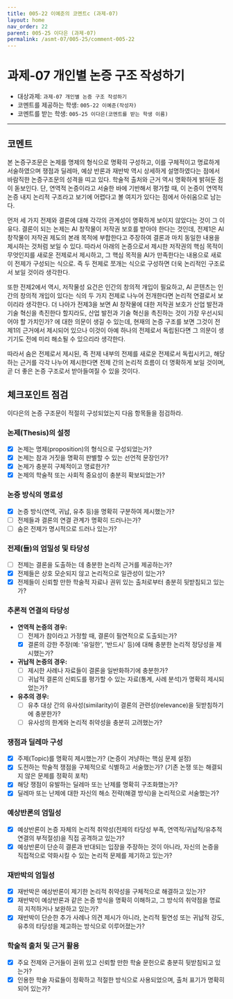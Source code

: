 ```yaml
---
title: 005-22 이예준의 코멘트c (과제-07) 
layout: home
nav_order: 22
parent: 005-25 이다은 (과제-07)
permalink: /asmt-07/005-25/comment-005-22
---
```


# 과제-07 개인별 논증 구조 작성하기

- 대상과제: `과제-07 개인별 논증 구조 작성하기`
- 코멘트를 제공하는 학생: `005-22 이예준(작성자)` 
- 코멘트를 받는 학생: `005-25 이다은(코멘트를 받는 학생 이름)` 

---

## 코멘트

본 논증구조문은 논제를 명제의 형식으로 명확히 구성하고, 이를 구체적이고 명료하게 서술하였으며 쟁점과 딜레마, 예상 반론과 재반박 역시 상세하게 설명하였다는 점에서 바람직한 논증구조문의 성격을 띠고 있다. 학술적 출처와 근거 역시 명확하게 밝혀둔 점이 돋보인다. 단, 연역적 논증이라고 서술한 바에 기반해서 평가할 때, 이 논증이 연역적 논증 내지 논리적 구조라고 보기에 어렵다고 볼 여지가 있다는 점에서 아쉬움으로 남는다.

먼저 세 가지 전제와 결론에 대해 각각의 관계성이 명확하게 보이지 않았다는 것이 그 이유다. 결론이 되는 논제는 AI 창작물이 저작권 보호를 받아야 한다는 것인데, 전제1은 AI 창작물이 저작권 제도의 본래 목적에 부합한다고 주장하여 결론과 마치 동일한 내용을 제시하는 것처럼 보일 수 있다. 따라서 아래의 논증으로서 제시한 저작권의 핵심 목적이 무엇인지를 새로운 전제로서 제시하고, 그 핵심 목적을 AI가 만족한다는 내용으로 새로이 전제가 구성되는 식으로. 즉 두 전제로 쪼개는 식으로 구성하면 더욱 논리적인 구조로서 보일 것이라 생각한다. 

또한 전제2에서 역시, 저작물성 요건은 인간의 창의적 개입이 필요하고, AI 콘텐츠는 인간의 창의적 개입이 있다는 식의 두 가지 전제로 나누어 전개한다면 논리적 연결로서 보이리라 생각한다. 더 나아가 전제3을 보면 AI 창작물에 대한 저작권 보호가 산업 발전과 기술 혁신을 촉진한다 할지라도, 산업 발전과 기술 혁신을 촉진하는 것이 가장 우선시되어야 할 가치인가? 에 대한 의문이 생길 수 있는데, 현재의 논증 구조를 보면 그것이 전제1의 근거에서 제시되어 있으나 이것이 아예 하나의 전제로서 독립된다면 그 의문이 생기기도 전에 미리 해소될 수 있으리라 생각한다.

따라서 숨은 전제로서 제시된, 즉 전제 내부의 전제를 새로운 전제로서 독립시키고, 해당하는 근거를 각각 나누어 제시한다면 전제 간의 논리적 흐름이 더 명확하게 보일 것이며, 곧 더 좋은 논증 구조로서 받아들여질 수 있을 것이다.

## 체크포인트 점검

이다은의 논증 구조문이 적절히 구성되었는지 다음 항목들을 점검하라.

### **논제(Thesis)의 설정**
- [x] 논제는 명제(proposition)의 형식으로 구성되었는가?
- [x] 논제는 참과 거짓을 명확히 판별할 수 있는 선언적 문장인가?
- [x] 논제가 충분히 구체적이고 명료한가?
- [x] 논제의 학술적 또는 사회적 중요성이 충분히 확보되었는가?

### **논증 방식의 명료성**
- [x] 논증 방식(연역, 귀납, 유추 등)을 명확히 구분하여 제시했는가?
- [ ] 전제들과 결론의 연결 관계가 명확히 드러나는가?
- [ ] 숨은 전제가 명시적으로 드러나 있는가?

### **전제(들)의 엄밀성 및 타당성**
- [ ] 전제는 결론을 도출하는 데 충분한 논리적 근거를 제공하는가?
- [x] 전제들은 상호 모순되지 않고 논리적으로 일관성이 있는가?
- [x] 전제들이 신뢰할 만한 학술적 자료나 권위 있는 출처로부터 충분히 뒷받침되고 있는가?

### **추론적 연결의 타당성**
- **연역적 논증의 경우:**
  - [ ] 전제가 참이라고 가정할 때, 결론이 필연적으로 도출되는가?
  - [x] 결론의 강한 주장(예: '유일한', '반드시' 등)에 대해 충분한 논리적 정당성을 제시했는가?

- **귀납적 논증의 경우:**
  - [ ] 제시한 사례나 자료들이 결론을 일반화하기에 충분한가?
  - [ ] 귀납적 결론의 신뢰도를 평가할 수 있는 자료(통계, 사례 분석)가 명확히 제시되었는가?

- **유추의 경우:**
  - [ ] 유추 대상 간의 유사성(similarity)이 결론의 관련성(relevance)을 뒷받침하기에 충분한가?
  - [ ] 유사성의 한계와 논리적 취약성을 충분히 고려했는가?

### **쟁점과 딜레마 구성**
- [x] 주제(Topic)를 명확히 제시했는가? (논증이 겨냥하는 핵심 문제 설정)
- [x] 도전하는 학술적 쟁점을 구체적으로 식별하고 서술했는가? (기존 논쟁 또는 해결되지 않은 문제를 정확히 포착)
- [x] 해당 쟁점이 유발하는 딜레마 또는 난제를 명확히 구조화했는가?
- [x] 딜레마 또는 난제에 대한 자신의 해소 전략(해결 방식)을 논리적으로 서술했는가?

### **예상반론의 엄밀성**
- [x] 예상반론이 논증 자체의 논리적 취약성(전제의 타당성 부족, 연역적/귀납적/유추적 연결의 부적절성)을 직접 공격하고 있는가?
- [x] 예상반론이 단순히 결론과 반대되는 입장을 주장하는 것이 아니라, 자신의 논증을 직접적으로 약화시킬 수 있는 논리적 문제를 제기하고 있는가?

### **재반박의 엄밀성**
- [x] 재반박은 예상반론이 제기한 논리적 취약성을 구체적으로 해결하고 있는가?
- [x] 재반박이 예상반론과 같은 논증 방식을 명확히 이해하고, 그 방식의 취약점을 명료히 지적하거나 보완하고 있는가?
- [x] 재반박이 단순한 추가 사례나 의견 제시가 아니라, 논리적 필연성 또는 귀납적 강도, 유추의 타당성을 제고하는 방식으로 이루어졌는가?

### **학술적 출처 및 근거 활용**
- [x] 주요 전제와 근거들이 권위 있고 신뢰할 만한 학술 문헌으로 충분히 뒷받침되고 있는가?
- [x] 인용한 학술 자료들이 정확하고 적절한 방식으로 사용되었으며, 출처 표기가 명확히 되어 있는가?
